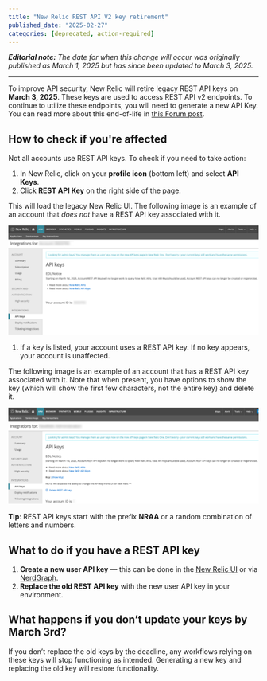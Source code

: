 ```yaml
---
title: "New Relic REST API V2 key retirement"
published_date: "2025-02-27"
categories: [deprecated, action-required]
---
```

_**Editorial note:** The date for when this change will occur was originally published as March 1, 2025 but has since been updated to March 3, 2025._

<hr/>

To improve API security, New Relic will retire legacy REST API keys on **March 3, 2025**. These keys are used to access REST API v2 endpoints. To continue to utilize these endpoints, you will need to generate a new API Key. You can read more about this end-of-life in [this Forum post](https://forum.newrelic.com/s/hubtopic/aAXPh0000008RJBOA2/upcoming-endoflife-rest-api-keys).

## How to check if you're affected
Not all accounts use REST API keys. To check if you need to take action:

1. In New Relic, click on your **profile icon** (bottom left) and select **API Keys**.
1. Click **REST API Key** on the right side of the page.

  This will load the legacy New Relic UI. The following image is an example of an account that _does not_ have a REST API key associated with it.

  ![Example New Relic integrations API keys page without any keys](../images/release-notes/nr-api-key-example-no-keys.png)

1. If a key is listed, your account uses a REST API key. If no key appears, your account is unaffected.

  The following image is an example of an account that has a REST API key associated with it. Note that when present, you have options to show the key (which will show the first few characters, not the entire key) and delete it.

  ![Example New Relic integrations API keys page with keys](../images/release-notes/nr-api-key-example-with-keys.png)

**Tip**: REST API keys start with the prefix **NRAA** or a random combination of letters and numbers.

## What to do if you have a REST API key

1. **Create a new user API key** — this can be done in the [New Relic UI](https://docs.newrelic.com/docs/apis/intro-apis/new-relic-api-keys/) or via [NerdGraph](https://docs.newrelic.com/docs/apis/nerdgraph/examples/use-nerdgraph-manage-license-keys-user-keys/).
1. **Replace the old REST API key** with the new user API key in your environment.

## What happens if you don’t update your keys by March 3rd?
If you don’t replace the old keys by the deadline, any workflows relying on these keys will stop functioning as intended. Generating a new key and replacing the old key will restore functionality.